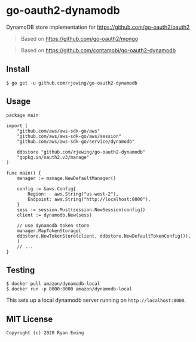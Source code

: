 # go-oauth2-dynamodb
DynamoDB store implementation for https://github.com/go-oauth2/oauth2

> Based on https://github.com/go-oauth2/mongo

> Based on https://github.com/contamobi/go-oauth2-dynamodb

## Install
```
$ go get -u github.com/rjewing/go-oauth2-dynamodb
```

## Usage
```
package main

import (
	"github.com/aws/aws-sdk-go/aws"
	"github.com/aws/aws-sdk-go/aws/session"
	"github.com/aws/aws-sdk-go/service/dynamodb"
	
	ddbstore "github.com/rjewing/go-oauth2-dynamodb"
	"gopkg.in/oauth2.v3/manage"
)

func main() {
	manager := manage.NewDefaultManager()

	config := &aws.Config{
		Region:   aws.String("us-west-2"),
		Endpoint: aws.String("http://localhost:8000"),
	}
	sess := session.Must(session.NewSession(config))
	client := dynamodb.New(sess)

	// use dynamodb token store
	manager.MapTokenStorage(
	ddbstore.NewTokenStore(client, ddbstore.NewDefaultTokenConfig()),
	)
	// ...
}
```

## Testing
```
$ docker pull amazon/dynamodb-local
$ docker run -p 8000:8000 amazon/dynamodb-local
```

This sets up a local dynamodb server running on `http://localhost:8000`.

## MIT License
```
Copyright (c) 2020 Ryan Ewing
```
